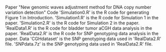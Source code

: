 Paper
"New genomic waves adjustment method for DNA copy number variation detection"
Code
'Simulation0.R' is the R code for generating Figure 1 in Introduction.
'Simulation1.R' is the R code for Simulation 1 in the paper.
'Simulation2.R' is the R code for Simulation 2 in the paper.
'RealData1.R' is the R code for bladder tumor aCGH data analysis in the paper.
'RealData2.R' is the R code for SNP genotyping data analysis in the paper.
Data
'CGHdataset' is the SNP genotyping data used in 'RealData2.R' file.
'SNPdata.7z' is the SNP genotyping data used in 'RealData2.R' file.
